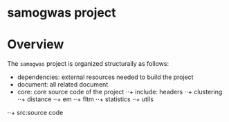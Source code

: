 # samogwas project

# Overview
The `samogwas` project is organized structurally as follows: 

+ dependencies: external resources needed to build the project
+ document: all related document 
+ core: core source code of the project
⋅⋅+ include: headers
    ⋅⋅+ clustering
    ⋅⋅+ distance
    ⋅⋅+ em
    ⋅⋅+ fltm
    ⋅⋅+ statistics
    ⋅⋅+ utils

⋅⋅+ src:source code 
   
